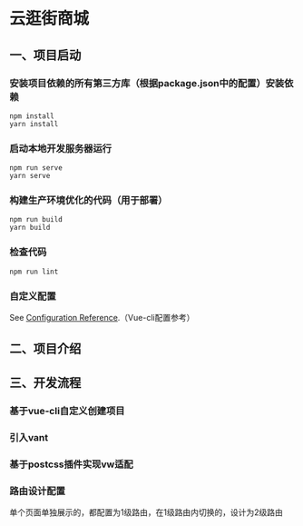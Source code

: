 # 云逛街商城

## 一、项目启动

### 安装项目依赖的所有第三方库（根据package.json中的配置）安装依赖

```
npm install
yarn install
```

### 启动本地开发服务器运行

```
npm run serve
yarn serve
```

### 构建生产环境优化的代码（用于部署）

```
npm run build
yarn build
```

### 检查代码

```
npm run lint
```

### 自定义配置

See [Configuration Reference](https://cli.vuejs.org/config/).（Vue-cli配置参考）

## 二、项目介绍

## 三、开发流程

### 基于vue-cli自定义创建项目

### 引入vant

### 基于postcss插件实现vw适配

### 路由设计配置

单个页面单独展示的，都配置为1级路由，在1级路由内切换的，设计为2级路由
